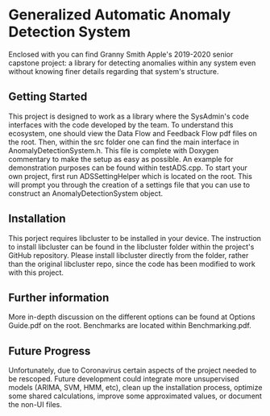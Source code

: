 # Generalized Automatic Anomaly Detection System

Enclosed with you can find Granny Smith Apple's 2019-2020 senior capstone project: a library for detecting anomalies within any system even without knowing finer details regarding that system's structure.

## Getting Started
This project is designed to work as a library where the SysAdmin's code interfaces with the code developed by the team. To understand this ecosystem, one should view the Data Flow and Feedback Flow pdf files on the root. Then, within the src folder one can find the main interface in AnomalyDetectionSystem.h. This file is complete with Doxygen commentary to make the setup as easy as possible. An example for demonstration purposes can be found within testADS.cpp. To start your own project, first run ADSSettingHelper which is located on the root. This will prompt you through the creation of a settings file that you can use to construct an AnomalyDetectionSystem object.

## Installation
This porject requires libcluster to be installed in your device. The instruction to install libcluster can be found in the libcluster folder within the project's GitHub repository. Please install libcluster directly from the folder, rather than the original libcluster repo, since the code has been modified to work with this project. 

## Further information
More in-depth discussion on the different options can be found at Options Guide.pdf on the root. Benchmarks are located within Benchmarking.pdf.

## Future Progress
Unfortunately, due to Coronavirus certain aspects of the project needed to be rescoped. Future development could integrate more unsupervised models (ARIMA, SVM, HMM, etc), clean up the installation process, optimize some shared calculations, improve some approximated values, or document the non-UI files.
